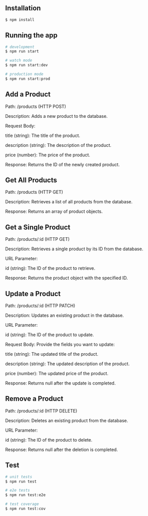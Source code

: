 ## Installation

```bash
$ npm install
```

## Running the app

```bash
# development
$ npm run start

# watch mode
$ npm run start:dev

# production mode
$ npm run start:prod
```
## Add a Product
Path: /products (HTTP POST)

Description: Adds a new product to the database.

Request Body:

title (string): The title of the product.

description (string): The description of the product.

price (number): The price of the product.

Response: Returns the ID of the newly created product.

## Get All Products
Path: /products (HTTP GET)

Description: Retrieves a list of all products from the database.

Response: Returns an array of product objects.

## Get a Single Product
Path: /products/:id (HTTP GET)

Description: Retrieves a single product by its ID from the database.

URL Parameter:

id (string): The ID of the product to retrieve.

Response: Returns the product object with the specified ID.

## Update a Product
Path: /products/:id (HTTP PATCH)

Description: Updates an existing product in the database.

URL Parameter:

id (string): The ID of the product to update.

Request Body: Provide the fields you want to update:

title (string): The updated title of the product.

description (string): The updated description of the product.

price (number): The updated price of the product.

Response: Returns null after the update is completed.

## Remove a Product
Path: /products/:id (HTTP DELETE)

Description: Deletes an existing product from the database.

URL Parameter:

id (string): The ID of the product to delete.

Response: Returns null after the deletion is completed.


## Test

```bash
# unit tests
$ npm run test

# e2e tests
$ npm run test:e2e

# test coverage
$ npm run test:cov
```

